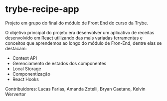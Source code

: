 # trybe-recipe-app
Projeto em grupo do final do módulo de Front End do curso da Trybe.

O objetivo principal do projeto era desenvolver um aplicativo de receitas desenvolvido em React
utilizando das mais variadas ferramentas e conceitos que aprendemos ao longo do módulo de Fron-End, dentre elas se destacam:
* Context API
* Gerenciamento de estados dos componentes
* Local Storage
* Componentização
* React Hooks

Contribuidores: Lucas Farias, Amanda Zotelli, Bryan Caetano, Kelvin Wervertor
